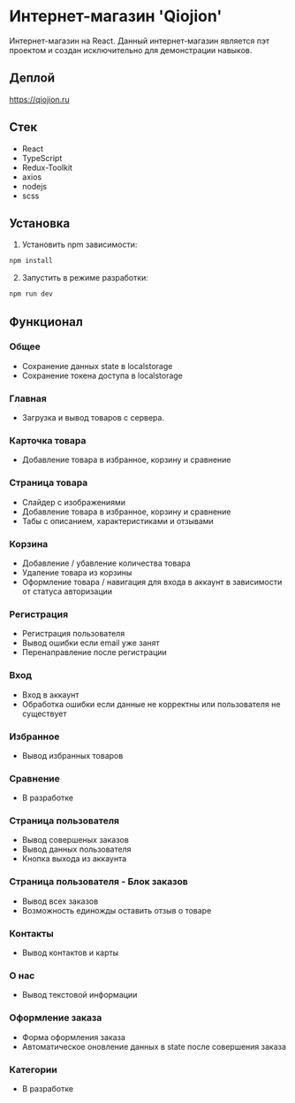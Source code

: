 # Интернет-магазин 'Qiojion'

Интернет-магазин на React. Данный интернет-магазин является пэт проектом и создан исключительно для демонстрации навыков.

## Деплой

https://qiojion.ru

## Стек

* React
* TypeScript
* Redux-Toolkit
* axios
* nodejs
* scss

## Установка

1. Установить npm зависимости:

```sh
npm install
```

2. Запустить в режиме разработки:

```sh
npm run dev
```

## Функционал

### Общее

- Сохранение данных state в localstorage
- Сохранение токена доступа в localstorage

### Главная

- Загрузка и вывод товаров с сервера.

### Карточка товара

- Добавление товара в избранное, корзину и сравнение

### Страница товара

- Слайдер с изображениями
- Добавление товара в избранное, корзину и сравнение
- Табы с описанием, характеристиками и отзывами

### Корзина

- Добавление / убавление количества товара
- Удаление товара из корзины
- Оформление товара / навигация для входа в аккаунт в зависимости от статуса авторизации

### Регистрация

- Регистрация пользователя
- Вывод ошибки если email уже занят
- Перенаправление после регистрации

### Вход

- Вход в аккаунт
- Обработка ошибки если данные не корректны или пользователя не существует

### Избранное

- Вывод избранных товаров

### Сравнение 

- В разработке

### Страница пользователя

- Вывод совершеных заказов
- Вывод данных пользователя
- Кнопка выхода из аккаунта

### Страница пользователя - Блок заказов

- Вывод всех заказов
- Возможность единожды оставить отзыв о товаре

### Контакты 

- Вывод контактов и карты

### О нас

- Вывод текстовой информации

### Оформление заказа

- Форма оформления заказа
- Автоматическое оновление данных в state после совершения заказа

### Категории 

- В разработке



